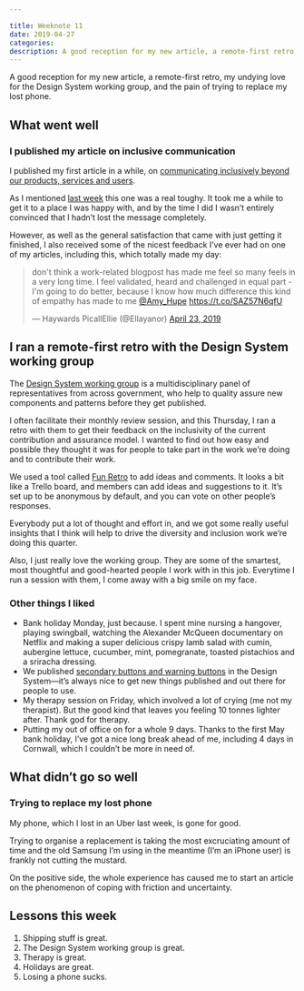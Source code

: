```yaml
---

title: Weeknote 11
date: 2019-04-27
categories:
description: A good reception for my new article, a remote-first retro, my undying love for the Design System working group, and the pain of trying to replace my lost phone.
---
```


A good reception for my new article, a remote-first retro, my undying love for the Design System working group, and the pain of trying to replace my lost phone.

## What went well

### I published my article on inclusive communication

I published my first article in a while, on [communicating inclusively beyond our products, services and users](https://amyhupe.co.uk/articles/communicating-inclusively-beyond-products-services-users/).

As I mentioned [last week](/weeknotes/weeknote-10) this one was a real toughy. It took me a while to get it to a place I was happy with, and by the time I did I wasn’t entirely convinced that I hadn’t lost the message completely.

However, as well as the general satisfaction that came with just getting it finished, I also received some of the nicest feedback I’ve ever had on one of my articles, including this, which totally made my day:

<blockquote class="twitter-tweet"><p lang="en" dir="ltr">don&#39;t think a work-related blogpost has made me feel so many feels in a very long time. I feel validated, heard and challenged in equal part - I&#39;m going to do better, because I know how much difference this kind of empathy has made to me <a href="https://twitter.com/Amy_Hupe?ref_src=twsrc%5Etfw">@Amy_Hupe</a> <a href="https://t.co/SAZ57N6qfU">https://t.co/SAZ57N6qfU</a></p>&mdash; Haywards PicallEllie (@Ellayanor) <a href="https://twitter.com/Ellayanor/status/1120716863728701441?ref_src=twsrc%5Etfw">April 23, 2019</a></blockquote> <script async src="https://platform.twitter.com/widgets.js" charset="utf-8"></script>

## I ran a remote-first retro with the Design System working group

The [Design System working group](https://design-system.service.gov.uk/community/design-system-working-group/) is a multidisciplinary panel of representatives from across government, who help to quality assure new components and patterns before they get published.

I often facilitate their monthly review session, and this Thursday, I ran a retro with them to get their feedback on the inclusivity of the current contribution and assurance model. I wanted to find out how easy and possible they thought it was for people to take part in the work we’re doing and to contribute their work.

We used a tool called [Fun Retro](https://funretro.io/) to add ideas and comments. It looks a bit like a Trello board, and members can add ideas and suggestions to it. It’s set up to be anonymous by default, and you can vote on other people’s responses.

Everybody put a lot of thought and effort in, and we got some really useful insights that I think will help to drive the diversity and inclusion work we’re doing this quarter.

Also, I just really love the working group. They are some of the smartest, most thoughtful and good-hearted people I work with in this job. Everytime I run a session with them, I come away with a big smile on my face.

### Other things I liked

- Bank holiday Monday, just because. I spent mine nursing a hangover, playing swingball, watching the Alexander McQueen documentary on Netflix and making a super delicious crispy lamb salad with cumin, aubergine lettuce, cucumber, mint, pomegranate, toasted pistachios and a sriracha dressing.
- We published [secondary buttons and warning buttons](https://design-system.service.gov.uk/components/button/#secondary-buttons) in the Design System&mdash;it’s always nice to get new things published and out there for people to use.
- My therapy session on Friday, which involved a lot of crying (me not my therapist). But the good kind that leaves you feeling 10 tonnes lighter after. Thank god for therapy.
- Putting my out of office on for a whole 9 days. Thanks to the first May bank holiday, I’ve got a nice long break ahead of me, including 4 days in Cornwall, which I couldn’t be more in need of.

## What didn’t go so well

### Trying to replace my lost phone

My phone, which I lost in an Uber last week, is gone for good.

Trying to organise a replacement is taking the most excruciating amount of time and the old Samsung I’m using in the meantime (I’m an iPhone user) is frankly not cutting the mustard.

On the positive side, the whole experience has caused me to start an article on the phenomenon of coping with friction and uncertainty.

## Lessons this week

1. Shipping stuff is great.
2. The Design System working group is great.
3. Therapy is great.
4. Holidays are great.
5. Losing a phone sucks.
